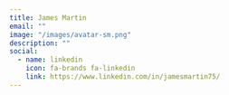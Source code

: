 ```yaml
---
title: James Martin
email: ""
image: "/images/avatar-sm.png"
description: ""
social:
  - name: linkedin
    icon: fa-brands fa-linkedin
    link: https://www.linkedin.com/in/jamesmartin75/
---
```


